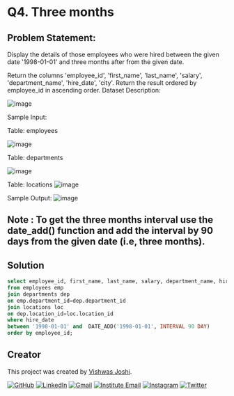 # Q4. Three months

## Problem Statement:

Display the details of those employees who were hired between the given date '1998-01-01' and three months after from the given date.

Return the columns 'employee_id', 'first_name', 'last_name', 'salary', 'department_name', 'hire_date', 'city'.
Return the result ordered by employee_id in ascending order.
Dataset Description:

![image](https://github.com/vishwasjoshi2019/DSML/assets/98074283/81401a1c-04b8-4c2b-bf52-902b83961f03)

Sample Input:

Table: employees

![image](https://github.com/vishwasjoshi2019/DSML/assets/98074283/b4a6b4dc-632c-4c4b-959a-68ea829890f1)


Table: departments

![image](https://github.com/vishwasjoshi2019/DSML/assets/98074283/8dd1be1d-1df1-4396-b538-56c536d54622)


Table: locations
![image](https://github.com/vishwasjoshi2019/DSML/assets/98074283/d83f2277-7f0c-430c-ad33-7733c89e7cf4)



Sample Output:
![image](https://github.com/vishwasjoshi2019/DSML/assets/98074283/4a634072-acb5-4fb5-af23-f22d8e8df26d)



Note : To get the three months interval use the date_add() function and add the interval by 90 days from the given date (i.e, three months).
---

## Solution

```sql
select employee_id, first_name, last_name, salary, department_name, hire_date, city 
from employees emp
join departments dep 
on emp.department_id=dep.department_id
join locations loc 
on dep.location_id=loc.location_id
where hire_date 
between '1998-01-01' and  DATE_ADD('1998-01-01', INTERVAL 90 DAY)
order by employee_id;

```
## Creator

This project was created by [Vishwas Joshi](https://github.com/vishwasjoshi2019).


[![GitHub](https://img.shields.io/badge/GitHub-%40vishwasjoshi2019-blue)](https://github.com/vishwasjoshi2019)
[![LinkedIn](https://img.shields.io/badge/LinkedIn-%40vishwasjoshi2019-blue)](https://www.linkedin.com/in/vishwasjoshi2019/)
[![Gmail](https://img.shields.io/badge/Gmail-vishwasjoshi2019%40gmail.com-red)](mailto:vishwasjoshi2019@gmail.com)
[![Institute Email](https://img.shields.io/badge/Institute%20Email-vishwas.j%40iitgn.ac.in-red)](mailto:vishwas.j@iitgn.ac.in)
[![Instagram](https://img.shields.io/badge/Instagram-%40cursed__geek-orange)](https://www.instagram.com/cursed_geek/)
[![Twitter](https://img.shields.io/badge/Twitter-%40Vishwas79116150-blue)](https://twitter.com/Vishwas79116150)


